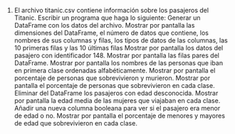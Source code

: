 1. El archivo titanic.csv contiene información sobre los pasajeros del Titanic. Escribir un programa que haga lo siguiente:
Generar un DataFrame con los datos del archivo.
Mostrar
por pantalla las dimensiones del DataFrame, el número de datos que
contiene, los nombres de sus columnas y filas, los  tipos de datos de
las columnas, las 10 primeras filas y las 10 últimas filas
Mostrar por pantalla los datos del pasajero con identificador 148.
Mostrar por pantalla las filas pares del DataFrame.
Mostrar por pantalla los nombres de las personas que iban en primera clase ordenadas alfabéticamente.
Mostrar por pantalla el porcentaje de personas que sobrevivieron y murieron.
Mostrar por pantalla el porcentaje de personas que sobrevivieron en cada clase.
Eliminar del DataFrame los pasajeros con edad desconocida.
Mostrar por pantalla la edad media de las mujeres que viajaban en cada clase.
Añadir una nueva columna booleana para ver si el pasajero era menor de edad o no.
Mostrar por pantalla el porcentaje de menores y mayores de edad que sobrevivieron en cada clase.
